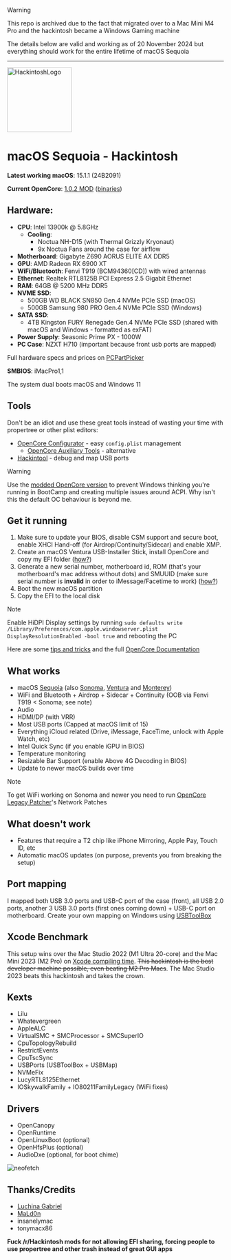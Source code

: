 > [!WARNING]
> This repo is archived due to the fact that migrated over to a Mac Mini M4 Pro and the hackintosh became a Windows Gaming machine
> 
> The details below are valid and working as of 20 November 2024 but everything should work for the entire lifetime of macOS Sequoia

----

<img src="https://i.imgur.com/ihiOW0G.png" height="150" title="HackintoshLogo">

# macOS Sequoia - Hackintosh

**Latest working macOS**: 15.1.1 (24B2091)

**Current OpenCore**: [1.0.2 MOD](https://gitee.com/btwise/OpenCore_NO_ACPI) ([binaries](https://github.com/wjz304/OpenCore_NO_ACPI_Build/releases))

## Hardware:
- **CPU**: Intel 13900k @ 5.8GHz
	- **Cooling**: 
		- Noctua NH-D15 (with Thermal Grizzly Kryonaut) 
		- 9x Noctua Fans around the case for airflow
- **Motherboard**: Gigabyte Z690 AORUS ELITE AX DDR5
- **GPU**: AMD Radeon RX 6900 XT
- **WiFi/Bluetooth**: Fenvi T919 (BCM94360[CD]) with wired antennas
- **Ethernet**: Realtek RTL8125B PCI Express 2.5 Gigabit Ethernet
- **RAM**: 64GB @ 5200 MHz DDR5
- **NVME SSD**: 
	- 500GB WD BLACK SN850 Gen.4 NVMe PCIe SSD (macOS)
	- 500GB Samsung 980 PRO Gen.4 NVMe PCIe SSD (Windows)
- **SATA SSD**: 
	- 4TB Kingston FURY Renegade Gen.4 NVMe PCIe SSD (shared with macOS and Windows - formatted as exFAT)
- **Power Supply**: Seasonic Prime PX - 1000W
- **PC Case**: NZXT H710 (important because front usb ports are mapped)

Full hardware specs and prices on [PCPartPicker](https://pcpartpicker.com/user/iphonewsro/saved/zgh4sY)

**SMBIOS**: iMacPro1,1

The system dual boots macOS and Windows 11

## Tools
Don't be an idiot and use these great tools instead of wasting your time with propertree or other plist editors:
- [OpenCore Configurator](https://mackie100projects.altervista.org/download-opencore-configurator/) - easy `config.plist` management
  - [OpenCore Auxiliary Tools](https://github.com/ic005k/QtOpenCoreConfig) - alternative
- [Hackintool](https://github.com/headkaze/Hackintool/releases) - debug and map USB ports

> [!WARNING] 
> Use the [modded OpenCore version](https://gitee.com/btwise/OpenCore_NO_ACPI) to prevent Windows thinking you're running in BootCamp and creating multiple issues around ACPI. Why isn't this the default OC behaviour is beyond me.

## Get it running
1. Make sure to update your BIOS, disable CSM support and secure boot, enable XHCI Hand-off (for Airdrop/Continuity/Sidecar) and enable XMP.
2. Create an macOS Ventura USB-Installer Stick, install OpenCore and copy my EFI folder ([how?](https://dortania.github.io/OpenCore-Install-Guide/installer-guide/))
3. Generate a new serial number, motherboard id, ROM (that's your motherboard's mac address without dots) and SMUUID (make sure serial number is **invalid** in order to iMessage/Facetime to work) ([how?](https://dortania.github.io/OpenCore-Install-Guide/config.plist/comet-lake.html#platforminfo))
4. Boot the new macOS partition
5. Copy the EFI to the local disk

> [!NOTE]
> Enable HiDPI Display settings by running `sudo defaults write /Library/Preferences/com.apple.windowserver.plist DisplayResolutionEnabled -bool true` and rebooting the PC

Here are some [tips and tricks](https://github.com/5T33Z0/OC-Little-Translated/tree/main/A_Config_Tips_and_Tricks) and the full [OpenCore Documentation](https://dortania.github.io/OpenCore-Install-Guide/prerequisites.html)

## What works
- macOS [Sequoia](https://github.com/rursache/Hackintosh-13900k-Z690-AORUS-ELITE-AX-DDR5-AMD-6900XT/releases) (also [Sonoma](https://github.com/rursache/Hackintosh-13900k-Z690-AORUS-ELITE-AX-DDR5-AMD-6900XT/releases/tag/v1.2), [Ventura](https://github.com/rursache/Hackintosh-13900k-Z690-AORUS-ELITE-AX-DDR5-AMD-6900XT/releases/tag/v1.1) and [Monterey](https://github.com/rursache/Hackintosh-13900k-Z690-AORUS-ELITE-AX-DDR5-AMD-6900XT/releases/tag/v1.0))
- WiFi and Bluetooth + Airdrop + Sidecar + Continuity (OOB via Fenvi T919 < Sonoma; see note)
- Audio
- HDMI/DP (with VRR)
- Most USB ports (Capped at macOS limit of 15)
- Everything iCloud related (Drive, iMessage, FaceTime, unlock with Apple Watch, etc)
- Intel Quick Sync (if you enable iGPU in BIOS)
- Temperature monitoring
- Resizable Bar Support (enable Above 4G Decoding in BIOS)
- Update to newer macOS builds over time

> [!NOTE]
> To get WiFi working on Sonoma and newer you need to run [OpenCore Legacy Patcher](https://github.com/dortania/OpenCore-Legacy-Patcher/releases)'s Network Patches

## What doesn't work
- Features that require a T2 chip like iPhone Mirroring, Apple Pay, Touch ID, etc
- Automatic macOS updates (on purpose, prevents you from breaking the setup)

## Port mapping
I mapped both USB 3.0 ports and USB-C port of the case (front), all USB 2.0 ports, another 3 USB 3.0 ports (first ones coming down) + USB-C port on motherboard. Create your own mapping on Windows using [USBToolBox](https://github.com/USBToolBox/tool)

## Xcode Benchmark
This setup wins over the Mac Studio 2022 (M1 Ultra 20-core) and the Mac Mini 2023 (M2 Pro) on [Xcode compiling time](https://github.com/devMEremenko/XcodeBenchmark/pull/369). ~~This hackintosh is the best developer machine possible, even beating M2 Pro Macs~~. The Mac Studio 2023 beats this hackintosh and takes the crown.

## Kexts
- Lilu
- Whatevergreen
- AppleALC
- VirtualSMC + SMCProcessor + SMCSuperIO
- CpuTopologyRebuild
- RestrictEvents
- CpuTscSync
- USBPorts (USBToolBox + USBMap)
- NVMeFix
- LucyRTL8125Ethernet
- IOSkywalkFamily + IO80211FamilyLegacy (WiFi fixes)

## Drivers
- OpenCanopy
- OpenRuntime
- OpenLinuxBoot (optional)
- OpenHfsPlus (optional)
- AudioDxe (optional, for boot chime)

![neofetch](https://i.imgur.com/YnzZjmY.png)

## Thanks/Credits
- [Luchina Gabriel](https://github.com/luchina-gabriel)
- [MaLd0n](https://www.olarila.com/)
- insanelymac
- tonymacx86

**Fuck /r/Hackintosh mods for not allowing EFI sharing, forcing people to use propertree and other trash instead of great GUI apps**
